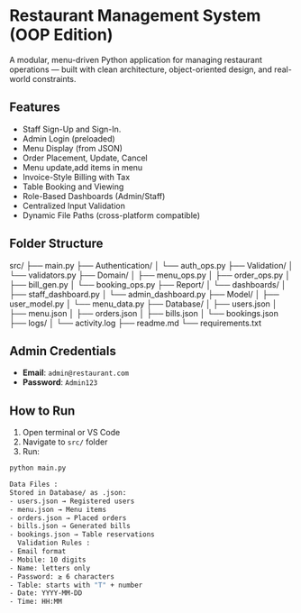 # Restaurant Management System (OOP Edition)

A modular, menu-driven Python application for managing restaurant operations — built with clean architecture, object-oriented design, and real-world constraints.

## Features

- Staff Sign-Up and Sign-In.
- Admin Login (preloaded)
- Menu Display (from JSON)
- Order Placement, Update, Cancel
- Menu update,add items in menu
- Invoice-Style Billing with Tax
- Table Booking and Viewing
- Role-Based Dashboards (Admin/Staff)
- Centralized Input Validation
- Dynamic File Paths (cross-platform compatible)

## Folder Structure
src/ ├── main.py ├── Authentication/ │   └── auth_ops.py ├── Validation/ │   └── validators.py ├── Domain/ │   ├── menu_ops.py │   ├── order_ops.py │   ├── bill_gen.py │   └── booking_ops.py ├── Report/ │   └── dashboards/ │       ├── staff_dashboard.py │       └── admin_dashboard.py ├── Model/ │   ├── user_model.py │   └── menu_data.py ├── Database/ │   ├── users.json │   ├── menu.json │   ├── orders.json │   ├── bills.json │   └── bookings.json ├── logs/ │   └── activity.log ├── readme.md └── requirements.txt


## Admin Credentials

- **Email**: `admin@restaurant.com`
- **Password**: `Admin123`

## How to Run

1. Open terminal or VS Code
2. Navigate to `src/` folder
3. Run:

```bash
python main.py

Data Files :
Stored in Database/ as .json:
- users.json → Registered users
- menu.json → Menu items
- orders.json → Placed orders
- bills.json → Generated bills
- bookings.json → Table reservations
  Validation Rules :
- Email format
- Mobile: 10 digits
- Name: letters only
- Password: ≥ 6 characters
- Table: starts with "T" + number
- Date: YYYY-MM-DD
- Time: HH:MM


